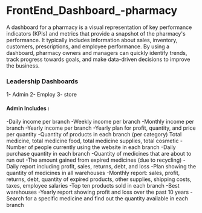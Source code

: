# FrontEnd_Dashboard_-pharmacy
A dashboard for a pharmacy is a visual representation of key performance indicators (KPIs) and metrics that provide a snapshot of the pharmacy's performance. It typically includes information about sales, inventory, customers, prescriptions, and employee performance. By using a dashboard, pharmacy owners and managers can quickly identify trends, track progress towards goals, and make data-driven decisions to improve the business.
### Leadership Dashboards
1- Admin 
2- Employ
3- store 

#### Admin Includes :
-Daily income per branch
-Weekly income per branch
-Monthly income per branch
-Yearly income per branch
-Yearly plan for profit, quantity, and price per quantity
-Quantity of products in each branch (per category)
Total medicine, total medicine food, total medicine supplies, total cosmetic
-Number of people currently using the website in each branch
-Daily purchase quantity in each branch
-Quantity of medicines that are about to run out
-The amount gained from expired medicines (due to recycling)
-Daily report including profit, sales, returns, debt, and loss
-Plan showing the quantity of medicines in all warehouses
-Monthly report: sales, profit, returns, debt, quantity of expired products, other supplies, shipping costs, taxes, employee salaries
-Top ten products sold in each branch
-Best warehouses
-Yearly report showing profit and loss over the past 10 years
-Search for a specific medicine and find out the quantity available in each branch

